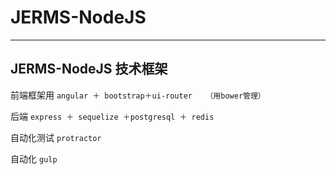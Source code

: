 # JERMS-NodeJS

-------
## JERMS-NodeJS 技术框架

前端框架用 	`angular ＋ bootstrap＋ui-router   （用bower管理）`

后端 		`express ＋ sequelize ＋postgresql ＋ redis`

自动化测试 	`protractor`

自动化 		`gulp`